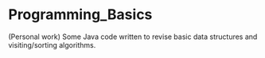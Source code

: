 # Programming_Basics

(Personal work) Some Java code written to revise basic data structures and visiting/sorting algorithms.

